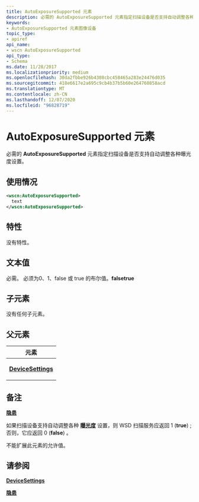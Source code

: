 ```yaml
---
title: AutoExposureSupported 元素
description: 必需的 AutoExposureSupported 元素指定扫描设备是否支持自动调整各种曝光度设置。
keywords:
- AutoExposureSupported 元素图像设备
topic_type:
- apiref
api_name:
- wscn AutoExposureSupported
api_type:
- Schema
ms.date: 11/28/2017
ms.localizationpriority: medium
ms.openlocfilehash: 30da2fbbe926b4308cbc458465a283e24476d035
ms.sourcegitcommit: 418e6617e2a695c9cb4b37b5b60e264760858acd
ms.translationtype: MT
ms.contentlocale: zh-CN
ms.lasthandoff: 12/07/2020
ms.locfileid: "96828719"
---
```

# <a name="autoexposuresupported-element"></a>AutoExposureSupported 元素


必需的 **AutoExposureSupported** 元素指定扫描设备是否支持自动调整各种曝光度设置。

<a name="usage"></a>使用情况
-----

```xml
<wscn:AutoExposureSupported>
  text
</wscn:AutoExposureSupported>
```

<a name="attributes"></a>特性
----------

没有特性。

<a name="text-value"></a>文本值
----------

必需。 必须为0、1、false 或 true 的布尔值。**falsetrue**

## <a name="child-elements"></a>子元素


没有任何子元素。

## <a name="parent-elements"></a>父元素


<table>
<colgroup>
<col width="100%" />
</colgroup>
<thead>
<tr class="header">
<th>元素</th>
</tr>
</thead>
<tbody>
<tr class="odd">
<td><p><a href="devicesettings.md" data-raw-source="[&lt;strong&gt;DeviceSettings&lt;/strong&gt;](devicesettings.md)"><strong>DeviceSettings</strong></a></p></td>
</tr>
</tbody>
</table>

<a name="remarks"></a>备注
-------

[**隐患**](exposure.md)

如果扫描设备支持自动调整各种 [**曝光度**](exposure.md) 设置，则 WSD 扫描服务应返回 1 (**true**) ;否则，它应返回 0 (**false**) 。

不能扩展此元素的允许值。

## <a name="see-also"></a>请参阅


[**DeviceSettings**](devicesettings.md)

[**隐患**](exposure.md)

 

 






